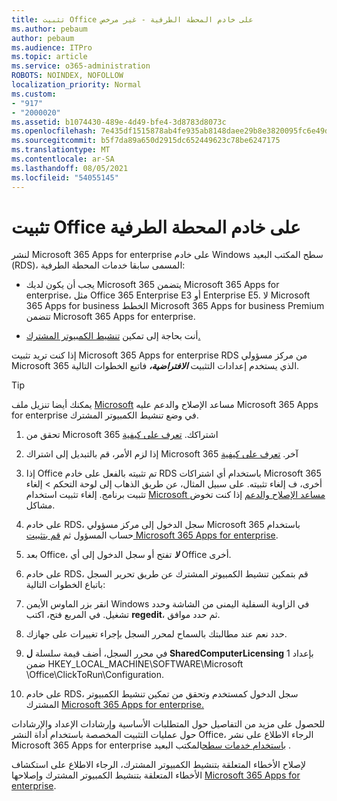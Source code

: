 ```yaml
---
title: تثبيت Office على خادم المحطة الطرفية - غير مرخص
ms.author: pebaum
author: pebaum
ms.audience: ITPro
ms.topic: article
ms.service: o365-administration
ROBOTS: NOINDEX, NOFOLLOW
localization_priority: Normal
ms.custom:
- "917"
- "2000020"
ms.assetid: b1074430-489e-4d49-bfe4-3d8783d8073c
ms.openlocfilehash: 7e435df1515878ab4fe935ab8148daee29b8e3820095fc6e49db45de4c6279db
ms.sourcegitcommit: b5f7da89a650d2915dc652449623c78be6247175
ms.translationtype: MT
ms.contentlocale: ar-SA
ms.lasthandoff: 08/05/2021
ms.locfileid: "54055145"
---
```

# <a name="installing-office-on-a-terminal-server"></a>تثبيت Office على خادم المحطة الطرفية

لنشر Microsoft 365 Apps for enterprise على خادم Windows سطح المكتب البعيد (RDS)، المسمى سابقا خدمات المحطة الطرفية:
  
- يجب أن يكون لديك Microsoft 365 يتضمن Microsoft 365 Apps for enterprise، مثل Office 365 Enterprise E3 أو Enterprise E5. لا Microsoft 365 Apps for business الخطط Microsoft 365 Apps for business Premium تتضمن Microsoft 365 Apps for enterprise.

- أنت بحاجة إلى تمكين [تنشيط الكمبيوتر المشترك.](https://docs.microsoft.com/DeployOffice/overview-shared-computer-activation)

إذا كنت تريد تثبيت Microsoft 365 Apps for enterprise RDS من مركز مسؤولي Microsoft 365 الذي يستخدم إعدادات التثبيت ***الافتراضية،*** فاتبع الخطوات التالية.

> [!TIP]
> يمكنك أيضا تنزيل ملف [Microsoft](https://aka.ms/SaRA_OfficeSCA_M365Portal) مساعد الإصلاح والدعم عليه Microsoft 365 Apps for enterprise في وضع تنشيط الكمبيوتر المشترك.
  
1. تحقق من Microsoft 365 اشتراكك. [تعرف على كيفية](https://docs.microsoft.com/microsoft-365/admin/admin-overview/what-subscription-do-i-have)

2. إذا لزم الأمر، قم بالتبديل إلى اشتراك Microsoft 365 آخر. [تعرف على كيفية](https://docs.microsoft.com/microsoft-365/commerce/subscriptions/switch-to-a-different-plan)

3. إذا Office تم تثبيته بالفعل على خادم RDS باستخدام أي اشتراكات Microsoft 365 أخرى، ف إلغاء تثبيته. على سبيل المثال، عن طريق الذهاب إلى لوحة التحكم \> إلغاء تثبيت برنامج. إلغاء تثبيت استخدام [Microsoft مساعد الإصلاح والدعم](https://aka.ms/SARA-OfficeUninstall-Alchemy) إذا كنت تخوض مشاكل.

4. على خادم RDS، سجل الدخول إلى مركز مسؤولي Microsoft 365 باستخدام حساب المسؤول ثم [قم بتثبيت Microsoft 365 Apps for enterprise](https://portal.office.com/OLS/MySoftware.aspx).

5. بعد Office، ***لا*** تفتح أو سجل الدخول إلى أي Office أخرى.

6. على خادم RDS، قم بتمكين تنشيط الكمبيوتر المشترك عن طريق تحرير السجل باتباع الخطوات التالية:

1. انقر بزر الماوس الأيمن Windows في الزاوية السفلية اليمنى من الشاشة وحدد تشغيل. في المربع فتح، اكتب **regedit**، ثم حدد موافق.

2. حدد نعم عند مطالبتك بالسماح لمحرر السجل بإجراء تغييرات على جهازك.

3. في محرر السجل، أضف قيمة سلسلة **ل SharedComputerLicensing** بإعداد 1 ضمن HKEY_LOCAL_MACHINE\SOFTWARE\Microsoft \Office\ClickToRun\Configuration.

7. على خادم RDS، سجل الدخول كمستخدم وتحقق من تمكين تنشيط الكمبيوتر المشترك [Microsoft 365 Apps for enterprise.](https://docs.microsoft.com/DeployOffice/troubleshoot-shared-computer-activation#verify-that-activation-for-microsoft-365-apps-succeeded) 

للحصول على مزيد من التفاصيل حول المتطلبات الأساسية وإرشادات الإعداد والإرشادات حول عمليات التثبيت المخصصة باستخدام أداة النشر Office، الرجاء الاطلاع على نشر Microsoft 365 Apps for enterprise [باستخدام خدمات سطح](https://docs.microsoft.com/DeployOffice/deploy-microsoft-365-apps-remote-desktop-services)المكتب البعيد .
  
لإصلاح الأخطاء المتعلقة بتنشيط الكمبيوتر المشترك، الرجاء الاطلاع على استكشاف الأخطاء المتعلقة بتنشيط الكمبيوتر المشترك وإصلاحها [Microsoft 365 Apps for enterprise](https://docs.microsoft.com/DeployOffice/troubleshoot-shared-computer-activation).
  